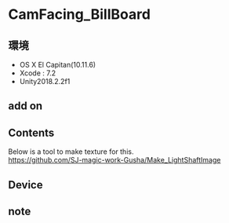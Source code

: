 # CamFacing_BillBoard #

## 環境 ##
*	OS X El Capitan(10.11.6)
*	Xcode : 7.2
*	Unity2018.2.2f1

## add on ##
  
## Contents ##
Below is a tool to make texture for this.  
https://github.com/SJ-magic-work-Gusha/Make_LightShaftImage  

## Device ##


## note ##






